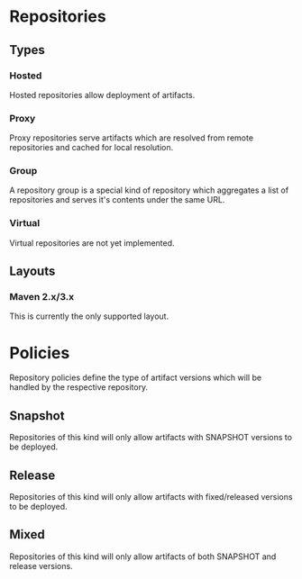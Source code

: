 # Repositories

## Types

### Hosted

Hosted repositories allow deployment of artifacts.

### Proxy

Proxy repositories serve artifacts which are resolved from remote repositories and cached for local resolution.

### Group

A repository group is a special kind of repository which aggregates a list of repositories and serves it's contents under the same URL. 

### Virtual

Virtual repositories are not yet implemented.

## Layouts

### Maven 2.x/3.x

This is currently the only supported layout.

# Policies

Repository policies define the type of artifact versions which will be handled by the respective repository.

## Snapshot

Repositories of this kind will only allow artifacts with SNAPSHOT versions to be deployed.

## Release

Repositories of this kind will only allow artifacts with fixed/released versions to be deployed.

## Mixed

Repositories of this kind will only allow artifacts of both SNAPSHOT and release versions.
